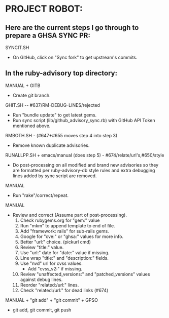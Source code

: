 # PROJECT ROBOT: 

## Here are the current steps I go through to prepare a GHSA SYNC PR:

SYNCIT.SH
 * On GitHub, click on "Sync fork" to get upstream's commits.

## In the ruby-advisory top directory:

MANUAL + GITB
 * Create git branch.

GHIT.SH -- #637/RM-DEBUG-LINES/rejected
 * Run "bundle update" to get latest gems.
 * Run sync script (lib/github_advisory_sync.rb) with GitHub API Token mentioned above.

RMBOTH.SH - (#647+#655 moves step 4 into step 3)
 * Remove known duplicate advisories.

RUNALLPP.SH + emacs/manual (does step 5) - #674/relate/url's,#650/style
 * Do post-processing on all modified and brand new advisories so
   they are formatted per ruby-advisory-db style rules and extra
   debugging lines added by sync script are removed.

MANUAL
 * Run "rake"/correct/repeat.

MANUAL
 * Review and correct (Assume part of post-processing).
     1. Check rubygems.org for "gem:" value
     2. Run "mkm" to append template to end of file.
     3. Add "framework: rails" for sub-rails gems.
     4. Google for "cve:" or "ghsa:" values for more info.
     5. Better "url:" choice. (pickurl cmd)
     6. Review "title:" value.
     7. Use "url:" date for "date:" value if missing.
     8. Line wrap "title:" and "description:" fields.
     9. Use "nvd" url for cvss values. 
        * Add "cvss_v2:" if missing.
     10. Review "unaffected_versions:" and "patched_versions"
         values against debug lines. 
     11. Reorder "related:/url:" lines.
     12. Check "related:/url:" for dead links (#674)
  
MANUAL + "git add" + "git commit" + GPSO
 * git add, git commit, git push
